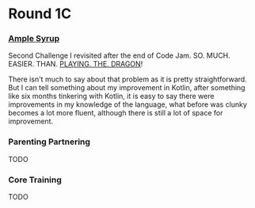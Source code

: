 # Round 1C

### [Ample Syrup](a/README.md)

Second Challenge I revisited after the end of Code Jam. SO. MUCH. EASIER. THAN. [PLAYING. THE. DRAGON](../round1A/c/README.md)!

There isn't much to say about that problem as it is pretty straightforward. But I can tell something about my improvement in Kotlin, after something like six months tinkering with Kotlin, it is easy to say there were improvements in my knowledge of the language, what before was clunky becomes a lot more fluent, although there is still a lot of space for improvement.

### Parenting Partnering

TODO

### Core Training

TODO